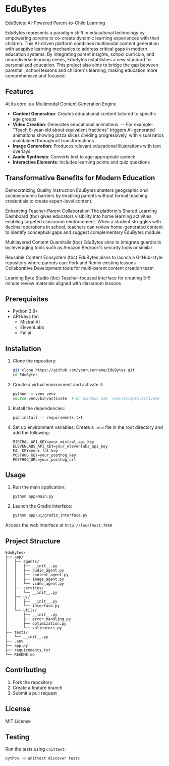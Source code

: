 # EduBytes
EduBytes: AI-Powered Parent-to-Child Learning

EduBytes represents a paradigm shift in educational technology by empowering parents to co-create dynamic learning experiences with their children. 
This AI-driven platform combines multimodal content generation with adaptive learning mechanics to address critical gaps in modern education systems. 
By integrating parent insights, school curricula, and neurodiverse learning needs, EduBytes establishes a new standard for personalized education. 
This project also aims to bridge the gap between parental , school lessons and children's learning, making education more comprehensive and focused.

## Features
At its core is a Multimodal Content Generation Engine

- **Content Generation**: Creates educational content tailored to specific age groups
- **Video Creation**: Generates educational animations.
  -- For example: "Teach 8-year-old about equivalent fractions" triggers AI-generated animations showing pizza slices dividing progressively, with visual ratios maintained throughout transformations
- **Image Generation**: Produces relevant educational illustrations with text overlays
- **Audio Synthesis**: Converts text to age-appropriate speech
- **Interactive Elements**: Includes learning points and quiz questions

## Transformative Benefits for Modern Education
Democratizing Quality Instruction
EduBytes shatters geographic and socioeconomic barriers by enabling parents without formal teaching credentials to create expert-level content. 

Enhancing Teacher-Parent Collaboration
The platform's Shared Learning Dashboard (tbc) gives educators visibility into home learning activities, enabling targeted classroom reinforcement. 
When a student struggles with decimal operations in school, teachers can review home-generated content to identify conceptual gaps and suggest complementary EduBytes module

Multilayered Content Guardrails  (tbc)
EduBytes aims to integrate guardrails by leveraging tools such as Amazon Bedrock's security tools or similar 

Reusable Content Ecosystem  (tbc)
EduBytes plans to launch a GitHub-style repository where parents can:
Fork and Remix existing lessons 
Collaborative Development tools for multi-parent content creation team

Learning Byte Studio (tbc)
Teacher-focused interface for creating 3-5 minute review materials aligned with classroom lessons

## Prerequisites

- Python 3.8+
- API keys for:
  - Mistral AI
  - ElevenLabs
  - Fal.ai  

## Installation

1. Clone the repository:
    ```sh
    git clone https://github.com/yourusername/EduBytes.git
    cd EduBytes
    ```

2. Create a virtual environment and activate it:
    ```sh
    python -m venv venv
    source venv/bin/activate  # On Windows use `venv\Scripts\activate`
    ```

3. Install the dependencies:
    ```sh
    pip install -r requirements.txt
    ```

4. Set up environment variables:
    Create a `.env` file in the root directory and add the following:
    ```env
    MISTRAL_API_KEY=your_mistral_api_key
    ELEVENLABS_API_KEY=your_elevenlabs_api_key
    FAL_KEY=your_fal_key    
    POSTHOG_KEY=your_posthog_key
    POSTHOG_URL=your_posthog_url
    ```

## Usage

1. Run the main application:
    ```sh
    python app/main.py
    ```

2. Launch the Gradio interface:
    ```sh
    python app/ui/gradio_interface.py
    ```

Access the web interface at `http://localhost:7860`

## Project Structure

```
EduBytes/
├── app/
│   ├── agents/
│   │   ├── __init__.py
│   │   ├── audio_agent.py
│   │   ├── content_agent.py
│   │   ├── image_agent.py
│   │   └── video_agent.py
│   ├── services/
│   │   └── __init__.py
│   ├── ui/
│   │   ├── __init__.py
│   │   └── interface.py
│   └── utils/
│       ├── __init__.py
│       ├── error_handling.py
│       ├── optimization.py
│       └── validators.py
├── tests/
│   └── __init__.py
├── .env
├── app.py
├── requirements.txt
└── README.md
```

## Contributing

1. Fork the repository
2. Create a feature branch
3. Submit a pull request

## License

MIT License

## Testing

Run the tests using `unittest`:
```sh
python -m unittest discover tests
```
